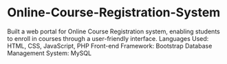 # Online-Course-Registration-System
Built a web portal for Online Course Registration system, enabling students to enroll in courses through a user-friendly interface.
Languages Used: HTML, CSS, JavaScript, PHP
Front-end Framework: Bootstrap
Database Management System: MySQL
